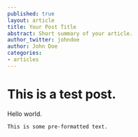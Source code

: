 ```yaml
---
published: true
layout: article
title: Your Post Title
abstract: Short summary of your article.
author_twitter: johndoe
author: John Doe
categories:
- articles
---
```


# This is a test post.

Hello world.

	This is some pre-formatted text.